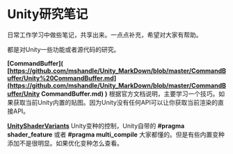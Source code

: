 # Unity研究笔记



日常工作学习中做些笔记，共享出来。一点点补充，希望对大家有帮助。

都是对Unity一些功能或者源代码的研究。



**[CommandBuffer]( [https://github.com/mshandle/Unity_MarkDown/blob/master/CommandBuffer/Unity%20CommandBuffer.md](https://github.com/mshandle/Unity_MarkDown/blob/master/CommandBuffer/Unity CommandBuffer.md) )**  根据官方文档说明，主要学习一个技巧。如果获取当前Unity内置的贴图。因为Unity没有任何API可以让你获取当前渲染的直接API。

 **[UnityShaderVariants]( https://github.com/mshandle/Unity_MarkDown/blob/master/UnityShaderVariants/UnityShaderVariants.md )**  Unity变种的控制，Unity自带的  **#pragma shader_feature**   或者 **#pragma multi_compile** 大家都懂的。但是有些内置变种添加不是很明显。如果优化变种怎么查看。





















